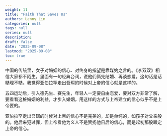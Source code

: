 ```yaml
---
weight: 11
title: "Faith That Saves Us"
authors: Lenny Lin
categories: null
tags: null
series: null
description: 
draft: false
date: "2025-09-08"
lastmod: "2025-09-08"
toc: true
---
```


<!--more-->

中国的传统里，女子对婚姻的信心、对终身的指望是靠媒妁之言的。《李双双》相信大家都不陌生。里面有一句经典台词，说他们俩先结婚、再谈恋爱。这句话是话糙理不糙。我觉得亚伯拉罕走出吾珥的时候对上帝的信心就是这样的。  

五四运动后，引入德先生、赛先生，年轻人一定要自由恋爱，要对双方非常了解，要看看这桩婚姻的利益，才步入婚姻。用这样的方式与上帝建立的信心似乎不是上帝要的。  

亚伯拉罕走出吾珥的时候对上帝的信心不是完美的，却是单纯的，如孩子对父亲般的。他后来犯过罪，但上帝看他为义人不是赞扬他日后的信心，而是起初那股跟定上帝的信心。  